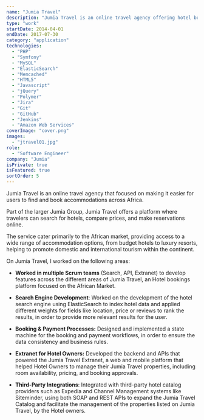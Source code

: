 ```yaml
---
name: "Jumia Travel"
description: "Jumia Travel is an online travel agency offering hotel bookings and travel services across Africa."
type: "work"
startDate: 2014-04-01
endDate: 2017-07-30
category: "application"
technologies:
  - "PHP"
  - "Symfony"
  - "MySQL"
  - "ElasticSearch"
  - "Memcached"
  - "HTML5"
  - "Javascript"
  - "jQuery"
  - "Polymer"
  - "Jira"
  - "Git"
  - "GitHub"
  - "Jenkins"
  - "Amazon Web Services"
coverImage: "cover.png"
images:
  - "jtravel01.jpg"
role:
  - "Software Engineer"
company: "Jumia"
isPrivate: true
isFeatured: true
sortOrder: 5
---
```


Jumia Travel is an online travel agency that focused on making it easier for users to find and book accommodations across Africa.

Part of the larger Jumia Group, Jumia Travel offers a platform where travelers can search for hotels, compare prices, and make reservations online.

The service cater primarily to the African market, providing access to a wide range of accommodation options, from budget hotels to luxury resorts, helping to promote domestic and international tourism within the continent.

On Jumia Travel, I worked on the following areas:

- **Worked in multiple Scrum teams** (Search, API, Extranet) to develop features across the different areas of Jumia Travel, an Hotel bookings platform focused on the African Market.

- **Search Engine Development**: Worked on the development of the hotel search engine using ElasticSearch to index hotel data and applied different weights for fields like location, price or reviews to rank the results, in order to provide more relevant results for the user.

- **Booking & Payment Processes:** Designed and implemented a state machine for the booking and payment workflows, in order to ensure the data consistency and business rules.

- **Extranet for Hotel Owners:** Developed the backend and APIs that powered the Jumia Travel Extranet, a web and mobile platform that helped Hotel Owners to manage their Jumia Travel properties, including room availability, pricing, and booking approvals.

- **Third-Party Integrations**: Integrated with third-party hotel catalog providers such as Expedia and Channel Management systems like Siteminder, using both SOAP and REST APIs to expand the Jumia Travel Catalog and facilitate the management of the properties listed on Jumia Travel, by the Hotel owners.
